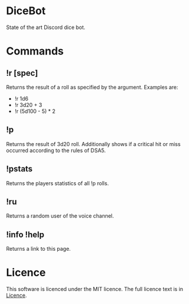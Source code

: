 # DiceBot
State of the art Discord dice bot. 

Commands
=

!r [spec]
-
Returns the result of a roll as specified by the argument. Examples are:
- !r 1d6
- !r 3d20 + 3
- !r (5d100 - 5) * 2

!p 
-
Returns the result of 3d20 roll. Additionally shows if a critical hit or miss occurred according to the rules of DSA5. 

!pstats
-
Returns the players statistics of all !p rolls. 

!ru
-
Returns a random user of the voice channel.

!info !help
-
Returns a link to this page.

Licence
=
This software is licenced under the MIT licence. The full licence text is in [Licence][1].

[1]: https://github.com/tobiasmiosczka/DiceBot/blob/master/LICENSE
